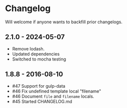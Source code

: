 # Changelog

Will welcome if anyone wants to backfill prior changelogs.
## 2.1.0 - 2024-05-07

* Remove lodash.
* Updated dependencies
* Switched to mocha testing

## 1.8.8 - 2016-08-10

* #47 Support for gulp-data
* #46 Fix undefined template local "filename"
* #46 Document `file` and `filename` locals.
* #45 Started CHANGELOG.md
